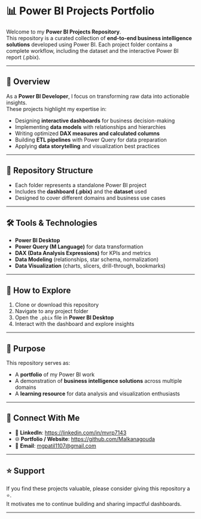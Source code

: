 # 📊 Power BI Projects Portfolio  

Welcome to my **Power BI Projects Repository**.  
This repository is a curated collection of **end-to-end business intelligence solutions** developed using Power BI. Each project folder contains a complete workflow, including the dataset and the interactive Power BI report (.pbix).  

---

## 🔎 Overview  
As a **Power BI Developer**, I focus on transforming raw data into actionable insights.  
These projects highlight my expertise in:  
- Designing **interactive dashboards** for business decision-making  
- Implementing **data models** with relationships and hierarchies  
- Writing optimized **DAX measures and calculated columns**  
- Building **ETL pipelines** with Power Query for data preparation  
- Applying **data storytelling** and visualization best practices  

---

## 📂 Repository Structure  
- Each folder represents a standalone Power BI project  
- Includes the **dashboard (.pbix)** and the **dataset** used  
- Designed to cover different domains and business use cases  

---

## 🛠️ Tools & Technologies  
- **Power BI Desktop**  
- **Power Query (M Language)** for data transformation  
- **DAX (Data Analysis Expressions)** for KPIs and metrics  
- **Data Modeling** (relationships, star schema, normalization)  
- **Data Visualization** (charts, slicers, drill-through, bookmarks)  

---

## 🚀 How to Explore  
1. Clone or download this repository  
2. Navigate to any project folder  
3. Open the `.pbix` file in **Power BI Desktop**  
4. Interact with the dashboard and explore insights  

---

## 🎯 Purpose  
This repository serves as:  
- A **portfolio** of my Power BI work  
- A demonstration of **business intelligence solutions** across multiple domains  
- A **learning resource** for data analysis and visualization enthusiasts  

---

## 📧 Connect With Me  
- 💼 **LinkedIn**: https://linkedin.com/in/mvrp7143
- 🌐 **Portfolio / Website**: https://github.com/Malkanagouda 
- 📩 **Email**: mgpatil1107@gmail.com  

---

## ⭐ Support  
If you find these projects valuable, please consider giving this repository a ⭐.  
It motivates me to continue building and sharing impactful dashboards.  

---
